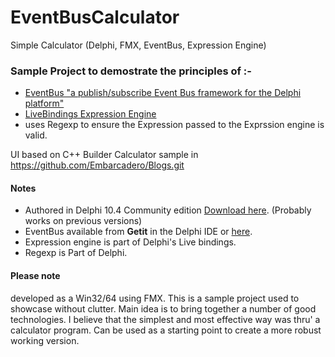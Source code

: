 # EventBusCalculator
Simple Calculator (Delphi, FMX, EventBus, Expression Engine)

### Sample Project to demostrate the principles of :-

* [EventBus "a publish/subscribe Event Bus framework for the Delphi platform"](https://github.com/spinettaro/delphi-event-bus)
* [LiveBindings Expression Engine](https://blog.marcocantu.com/blog/2021-may-delphi-expression-engine.html)
* uses Regexp to ensure the Expression passed to the Exprssion engine is valid.



UI based on C++ Builder Calculator sample in https://github.com/Embarcadero/Blogs.git

#### Notes
* Authored in Delphi 10.4 Community edition [Download here](https://www.embarcadero.com/products/delphi/starter/free-download/). (Probably works on previous versions)
* EventBus available from __Getit__ in the Delphi IDE or [here](https://github.com/spinettaro/delphi-event-bus).
* Expression engine is part of Delphi's Live bindings.
* Regexp is Part of Delphi.

#### Please note 
developed as a Win32/64 using FMX.
This is a sample project used to showcase without clutter. Main idea is to bring together a number of good technologies. I believe that the simplest and most effective way was thru' a calculator program. Can be used as a starting point to create a more robust working version.


